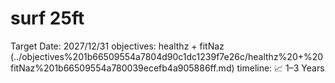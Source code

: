 # surf 25ft

Target Date: 2027/12/31
objectives: healthz + fitNaz (../objectives%201b66509554a7804d90c1dc1239f7e26c/healthz%20+%20fitNaz%201b66509554a780039ecefb4a905886ff.md)
timeline: 📈 1–3 Years